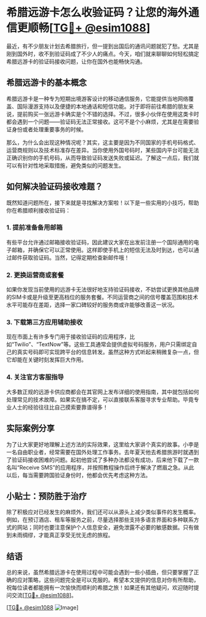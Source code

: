 # 希腊远游卡怎么收验证码？让您的海外通信更顺畅[[TG💪+ @esim1088](https://t.me/s/esim1088)]

最近，有不少朋友计划去希腊旅行，但一提到出国后的通讯问题就犯了愁。尤其是刚到国外时，收不到验证码成了不少人的痛点。今天，咱们就来聊聊如何轻松搞定希腊远游卡的验证码接收问题，让你在国外也能畅快沟通。

## 希腊远游卡的基本概念

希腊远游卡是一种专为短期出境游客设计的移动通信服务，它能提供当地网络覆盖、国际漫游支持以及便捷的本地通话和短信功能。对于即将前往希腊的朋友来说，提前购买一张远游卡确实是个不错的选择。不过，很多小伙伴在使用这类卡时都会遇到一个问题——验证码无法正常接收。这可不是个小麻烦，尤其是在需要验证身份或者处理重要事务的时候。

那么，为什么会出现这种情况呢？其实，这主要是因为不同国家的手机号码格式、运营商规则以及技术标准存在差异。当你使用外国号码时，某些国内平台可能无法正确识别你的手机号码，从而导致验证码发送失败或延迟。了解这一点后，我们就可以有针对性地采取措施，避免类似的问题发生。

## 如何解决验证码接收难题？

既然知道问题所在，接下来就是寻找解决方案啦！以下是一些实用的小技巧，帮助你在希腊顺利接收验证码：

### 1. 提前准备备用邮箱

有些平台允许通过邮箱接收验证码，因此建议大家在出发前注册一个国际通用的电子邮箱，并确保它可以正常使用。这样即使手机上的短信无法及时到达，也可以通过邮件获取验证码。当然，记得定期检查新邮件哦！

### 2. 更换运营商或套餐

如果你发现当前使用的远游卡无法很好地支持验证码接收，不妨尝试更换其他品牌的SIM卡或是升级至更高档位的服务套餐。不同运营商之间的信号覆盖范围和技术水平可能存在差距，选择一家口碑较好的服务商或许能够改善这一状况。

### 3. 下载第三方应用辅助接收

现在市面上有许多专门用于接收验证码的应用程序，比如“Twilio”、“TextNow”等。这些工具通常会提供虚拟号码服务，用户只需绑定自己的真实号码即可实现跨平台的信息转发。虽然这种方式听起来稍微复杂一点，但它却能在关键时刻发挥巨大作用。

### 4. 关注官方客服指导

大多数正规的远游卡供应商都会在其官网上发布详细的使用指南，其中就包括如何处理常见的技术故障。如果实在搞不定，可以直接联系客服寻求专业帮助。毕竟专业人士的经验往往比自己摸索要靠谱得多！

## 实际案例分享

为了让大家更好地理解上述方法的实际效果，这里给大家讲个真实的故事。小李是一名自由职业者，经常需要在国外处理工作事务。去年夏天他去希腊旅游时就遇到了验证码接收困难的问题。起初他尝试了多种办法都没有成功，后来他下载了一款名叫“Receive SMS”的应用程序，并按照教程操作后终于解决了燃眉之急。从此以后，每当需要跨国验证身份时，他都会优先考虑这种方法。

## 小贴士：预防胜于治疗

除了积极应对已经发生的麻烦外，我们还可以从源头上减少类似事件的发生概率。例如，在预订酒店、租车等服务之前，尽量选择那些支持多语言界面和多种联系方式的网站；同时也要注意保护个人信息安全，避免泄露不必要的敏感数据。只有做到未雨绸缪，才能真正享受无忧无虑的旅程。

## 结语

总的来说，虽然希腊远游卡在使用过程中可能会遇到一些小插曲，但只要掌握了正确的应对策略，这些问题完全是可以克服的。希望本文提供的信息对你有所帮助，祝每位读者都能拥有一次愉快而顺利的希腊之旅！如果还有其他疑问，欢迎随时提问交流[[TG💪+ @esim1088](https://t.me/s/esim1088)]。

[[TG💪+ @esim1088](https://t.me/s/esim1088) ![Image](https://i.postimg.cc/4NQfJmqS/Snipaste-2025-05-13-00-14-12.png)]